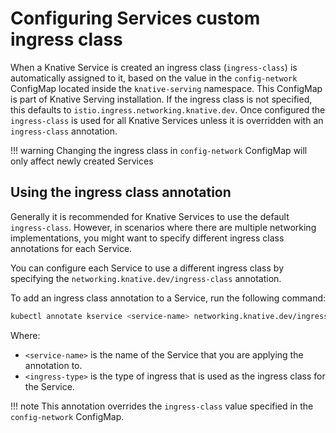 # Configuring Services custom ingress class

When a Knative Service is created an ingress class (`ingress-class`) is automatically assigned to it, based on the value in the `config-network` ConfigMap located inside the `knative-serving` namespace. This ConfigMap is part of Knative Serving installation. If the ingress class is not specified, this defaults to `istio.ingress.networking.knative.dev`. Once configured the `ingress-class` is used for all Knative Services unless it is overridden with an `ingress-class` annotation.

!!! warning
    Changing the ingress class in `config-network` ConfigMap will only affect newly created Services

## Using the ingress class annotation

Generally it is recommended for Knative Services to use the default `ingress-class`. However, in scenarios where there are multiple networking implementations, you might want to specify different ingress class annotations for each Service.

You can configure each Service to use a different ingress class by specifying the `networking.knative.dev/ingress-class` annotation.

To add an ingress class annotation to a Service, run the following command:
```bash
kubectl annotate kservice <service-name> networking.knative.dev/ingress-class=<ingress-type>
```
Where:

- `<service-name>` is the name of the Service that you are applying the annotation to.
- `<ingress-type>` is the type of ingress that is used as the ingress class for the Service.

!!! note
    This annotation overrides the `ingress-class` value specified in the `config-network` ConfigMap.
